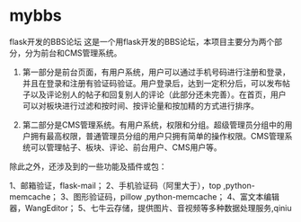 # mybbs
flask开发的BBS论坛
这是一个用flask开发的BBS论坛，本项目主要分为两个部分，分为前台和CMS管理系统。


1. 第一部分是前台页面，有用户系统，用户可以通过手机号码进行注册和登录，并且在登录和注册有验证码验证。用户登录后，达到一定积分后，可以发布帖子以及评论别人的帖子和回复别人的评论（此部分还未完善）。在首页，用户可以对板块进行过滤和按时间、按评论量和按加精的方式进行排序。

2. 第二部分是CMS管理系统。有用户系统，权限和分组。超级管理员分组中的用户拥有最高权限，普通管理员分组的用户只拥有简单的操作权限。CMS管理系统可以管理帖子、板块、评论、前台用户、CMS用户等。



除此之外，还涉及到的一些功能及插件或包：

1、邮箱验证，flask-mail；
2、手机验证码（阿里大于），top ,python-memcache；
3、图形验证码，pillow ,python-memcache；
4、富文本编辑器，WangEditor；
5、七牛云存储，提供图片、音视频等多种数据处理服务,qiniu
